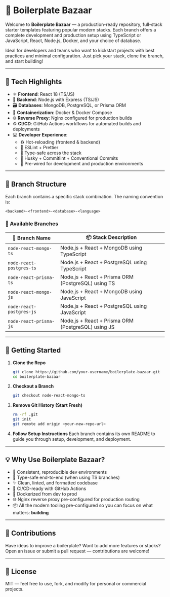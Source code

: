 # 🧰 Boilerplate Bazaar

Welcome to **Boilerplate Bazaar** — a production-ready repository, full-stack starter templates featuring popular modern stacks. Each branch offers a complete development and production setup using TypeScript or JavaScript, React, Node.js, Docker, and your choice of database.

Ideal for developers and teams who want to kickstart projects with best practices and minimal configuration. Just pick your stack, clone the branch, and start building!

---

## 🚀 Tech Highlights

- ⚛️ **Frontend**: React 18 (TS/JS)
- 🔧 **Backend**: Node.js with Express (TS/JS)
- 🗃️ **Databases**: MongoDB, PostgreSQL, or Prisma ORM
- 🐳 **Containerization**: Docker & Docker Compose
- 🌐 **Reverse Proxy**: Nginx configured for production builds
- ⚙️ **CI/CD**: GitHub Actions workflows for automated builds and deployments
- 💻 **Developer Experience**:
  - ♻️ Hot-reloading (frontend & backend)
  - 🧼 ESLint + Prettier
  - 🔐 Type-safe across the stack
  - 🎯 Husky + Commitlint + Conventional Commits
  - 🧪 Pre-wired for development and production environments

---

## 🌿 Branch Structure

Each branch contains a specific stack combination. The naming convention is:

```
<backend>-<frontend>-<database>-<language>
```

### 🧩 Available Branches

| 🌱 Branch Name             | 📦 Stack Description                                     |
|---------------------------|----------------------------------------------------------|
| `node-react-mongo-ts`     | Node.js + React + MongoDB using TypeScript              |
| `node-react-postgres-ts`  | Node.js + React + PostgreSQL using TypeScript           |
| `node-react-prisma-ts`    | Node.js + React + Prisma ORM (PostgreSQL) using TS      |
| `node-react-mongo-js`     | Node.js + React + MongoDB using JavaScript              |
| `node-react-postgres-js`  | Node.js + React + PostgreSQL using JavaScript           |
| `node-react-prisma-js`    | Node.js + React + Prisma ORM (PostgreSQL) using JS      |

---

## 🚀 Getting Started

1. **Clone the Repo**
   ```bash
   git clone https://github.com/your-username/boilerplate-bazaar.git
   cd boilerplate-bazaar
   ```

2. **Checkout a Branch**
   ```bash
   git checkout node-react-mongo-ts
   ```

3. **Remove Git History (Start Fresh)**
   ```bash
   rm -rf .git
   git init
   git remote add origin <your-new-repo-url>
   ```

4. **Follow Setup Instructions**
   Each branch contains its own README to guide you through setup, development, and deployment.

---

## 💡 Why Use Boilerplate Bazaar?

- 🧪 Consistent, reproducible dev environments
- 🔐 Type-safe end-to-end (when using TS branches)
- ✨ Clean, linted, and formatted codebase
- 🚀 CI/CD-ready with GitHub Actions
- 🐳 Dockerized from dev to prod
- 🌐 Nginx reverse proxy pre-configured for production routing
- 📦 All the modern tooling pre-configured so you can focus on what matters: **building**

---

## 🤝 Contributions

Have ideas to improve a boilerplate? Want to add more features or stacks?  
Open an issue or submit a pull request — contributions are welcome!

---

## 📄 License

MIT — feel free to use, fork, and modify for personal or commercial projects.
```
